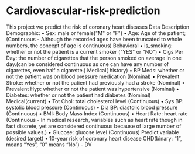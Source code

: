# Cardiovascular-risk-prediction
This project we predict the risk of coronary heart diseases
Data Description
  Demographic:
• Sex: male or female("M" or "F")
• Age: Age of the patient;(Continuous - Although the recorded ages have been truncated to
  whole numbers, the concept of age is continuous)
  Behavioral
• is_smoking: whether or not the patient is a current smoker ("YES" or "NO")
• Cigs Per Day: the number of cigarettes that the person smoked on average in one day.(can be
  considered continuous as one can have any number of cigarettes, even half a cigarette.)
  Medical( history)
• BP Meds: whether or not the patient was on blood pressure medication (Nominal)
• Prevalent Stroke: whether or not the patient had previously had a stroke (Nominal)
• Prevalent Hyp: whether or not the patient was hypertensive (Nominal)
• Diabetes: whether or not the patient had diabetes (Nominal)
  Medical(current)
• Tot Chol: total cholesterol level (Continuous)
• Sys BP: systolic blood pressure (Continuous)
• Dia BP: diastolic blood pressure (Continuous)
• BMI: Body Mass Index (Continuous)
• Heart Rate: heart rate (Continuous - In medical research, variables such as heart rate though in
  fact discrete, yet are considered continuous because of large number of possible values.)
• Glucose: glucose level (Continuous)
  Predict variable (desired target)
• 10-year risk of coronary heart disease CHD(binary: “1”, means “Yes”, “0” means “No”) -
  DV
